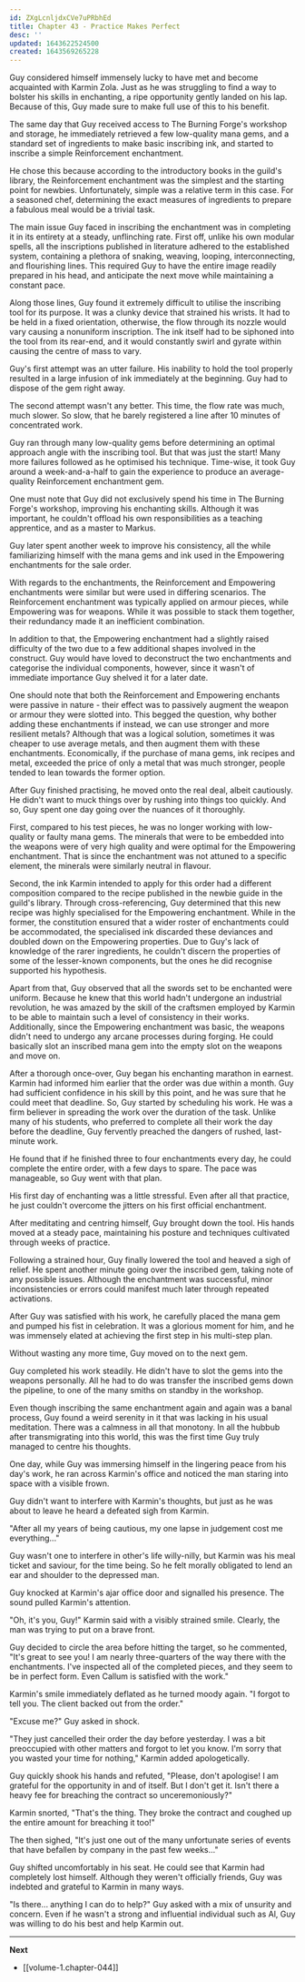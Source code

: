 ```yaml
---
id: ZXgLcnljdxCVe7uPRbhEd
title: Chapter 43 - Practice Makes Perfect
desc: ''
updated: 1643622524500
created: 1643569265228
---
```


Guy considered himself immensely lucky to have met and become acquainted with Karmin Zola. Just as he was struggling to find a way to bolster his skills in enchanting, a ripe opportunity gently landed on his lap. Because of this, Guy made sure to make full use of this to his benefit.

The same day that Guy received access to The Burning Forge's workshop and storage, he immediately retrieved a few low-quality mana gems, and a standard set of ingredients to make basic inscribing ink, and started to inscribe a simple Reinforcement enchantment.

He chose this because according to the introductory books in the guild's library, the Reinforcement enchantment was the simplest and the starting point for newbies. Unfortunately, simple was a relative term in this case. For a seasoned chef, determining the exact measures of ingredients to prepare a fabulous meal would be a trivial task.

The main issue Guy faced in inscribing the enchantment was in completing it in its entirety at a steady, unflinching rate. First off, unlike his own modular spells, all the inscriptions published in literature adhered to the established system, containing a plethora of snaking, weaving, looping, interconnecting, and flourishing lines. This required Guy to have the entire image readily prepared in his head, and anticipate the next move while maintaining a constant pace.

Along those lines, Guy found it extremely difficult to utilise the inscribing tool for its purpose. It was a clunky device that strained his wrists. It had to be held in a fixed orientation, otherwise, the flow through its nozzle would vary causing a nonuniform inscription. The ink itself had to be siphoned into the tool from its rear-end, and it would constantly swirl and gyrate within causing the centre of mass to vary.

Guy's first attempt was an utter failure. His inability to hold the tool properly resulted in a large infusion of ink immediately at the beginning. Guy had to dispose of the gem right away.

The second attempt wasn't any better. This time, the flow rate was much, much slower. So slow, that he barely registered a line after 10 minutes of concentrated work.

Guy ran through many low-quality gems before determining an optimal approach angle with the inscribing tool. But that was just the start! Many more failures followed as he optimised his technique. Time-wise, it took Guy around a week-and-a-half to gain the experience to produce an average-quality Reinforcement enchantment gem.

One must note that Guy did not exclusively spend his time in The Burning Forge's workshop, improving his enchanting skills. Although it was important, he couldn't offload his own responsibilities as a teaching apprentice, and as a master to Markus.

Guy later spent another week to improve his consistency, all the while familiarizing himself with the mana gems and ink used in the Empowering enchantments for the sale order.

With regards to the enchantments, the Reinforcement and Empowering enchantments were similar but were used in differing scenarios. The Reinforcement enchantment was typically applied on armour pieces, while Empowering was for weapons. While it was possible to stack them together, their redundancy made it an inefficient combination.

In addition to that, the Empowering enchantment had a slightly raised difficulty of the two due to a few additional shapes involved in the construct. Guy would have loved to deconstruct the two enchantments and categorise the individual components, however, since it wasn't of immediate importance Guy shelved it for a later date.

One should note that both the Reinforcement and Empowering enchants were passive in nature - their effect was to passively augment the weapon or armour they were slotted into. This begged the question, why bother adding these enchantments if instead, we can use stronger and more resilient metals? Although that was a logical solution, sometimes it was cheaper to use average metals, and then augment them with these enchantments. Economically, if the purchase of mana gems, ink recipes and metal, exceeded the price of only a metal that was much stronger, people tended to lean towards the former option.

After Guy finished practising, he moved onto the real deal, albeit cautiously. He didn't want to muck things over by rushing into things too quickly. And so, Guy spent one day going over the nuances of it thoroughly.

First, compared to his test pieces, he was no longer working with low-quality or faulty mana gems. The minerals that were to be embedded into the weapons were of very high quality and were optimal for the Empowering enchantment. That is since the enchantment was not attuned to a specific element, the minerals were similarly neutral in flavour.

Second, the ink Karmin intended to apply for this order had a different composition compared to the recipe published in the newbie guide in the guild's library. Through cross-referencing, Guy determined that this new recipe was highly specialised for the Empowering enchantment. While in the former, the constitution ensured that a wider roster of enchantments could be accommodated, the specialised ink discarded these deviances and doubled down on the Empowering properties. Due to Guy's lack of knowledge of the rarer ingredients, he couldn't discern the properties of some of the lesser-known components, but the ones he did recognise supported his hypothesis.

Apart from that, Guy observed that all the swords set to be enchanted were uniform. Because he knew that this world hadn't undergone an industrial revolution, he was amazed by the skill of the craftsmen employed by Karmin to be able to maintain such a level of consistency in their works. Additionally, since the Empowering enchantment was basic, the weapons didn't need to undergo any arcane processes during forging. He could basically slot an inscribed mana gem into the empty slot on the weapons and move on.

After a thorough once-over, Guy began his enchanting marathon in earnest. Karmin had informed him earlier that the order was due within a month. Guy had sufficient confidence in his skill by this point, and he was sure that he could meet that deadline. So, Guy started by scheduling his work. He was a firm believer in spreading the work over the duration of the task. Unlike many of his students, who preferred to complete all their work the day before the deadline, Guy fervently preached the dangers of rushed, last-minute work.

He found that if he finished three to four enchantments every day, he could complete the entire order, with a few days to spare. The pace was manageable, so Guy went with that plan.

His first day of enchanting was a little stressful. Even after all that practice, he just couldn't overcome the jitters on his first official enchantment. 

After meditating and centring himself, Guy brought down the tool. His hands moved at a steady pace, maintaining his posture and techniques cultivated through weeks of practice.

Following a strained hour, Guy finally lowered the tool and heaved a sigh of relief. He spent another minute going over the inscribed gem, taking note of any possible issues. Although the enchantment was successful, minor inconsistencies or errors could manifest much later through repeated activations. 

After Guy was satisfied with his work, he carefully placed the mana gem and pumped his fist in celebration. It was a glorious moment for him, and he was immensely elated at achieving the first step in his multi-step plan.

Without wasting any more time, Guy moved on to the next gem.

Guy completed his work steadily. He didn't have to slot the gems into the weapons personally. All he had to do was transfer the inscribed gems down the pipeline, to one of the many smiths on standby in the workshop.

Even though inscribing the same enchantment again and again was a banal process, Guy found a weird serenity in it that was lacking in his usual meditation. There was a calmness in all that monotony. In all the hubbub after transmigrating into this world, this was the first time Guy truly managed to centre his thoughts.

One day, while Guy was immersing himself in the lingering peace from his day's work, he ran across Karmin's office and noticed the man staring into space with a visible frown.

Guy didn't want to interfere with Karmin's thoughts, but just as he was about to leave he heard a defeated sigh from Karmin.

"After all my years of being cautious, my one lapse in judgement cost me everything..."

Guy wasn't one to interfere in other's life willy-nilly, but Karmin was his meal ticket and saviour, for the time being. So he felt morally obligated to lend an ear and shoulder to the depressed man.

Guy knocked at Karmin's ajar office door and signalled his presence. The sound pulled Karmin's attention.

"Oh, it's you, Guy!" Karmin said with a visibly strained smile. Clearly, the man was trying to put on a brave front.

Guy decided to circle the area before hitting the target, so he commented, "It's great to see you! I am nearly three-quarters of the way there with the enchantments. I've inspected all of the completed pieces, and they seem to be in perfect form. Even Callum is satisfied with the work."

Karmin's smile immediately deflated as he turned moody again. "I forgot to tell you. The client backed out from the order."

"Excuse me?" Guy asked in shock.

"They just cancelled their order the day before yesterday. I was a bit preoccupied with other matters and forgot to let you know. I'm sorry that you wasted your time for nothing," Karmin added apologetically.

Guy quickly shook his hands and refuted, "Please, don't apologise! I am grateful for the opportunity in and of itself. But I don't get it. Isn't there a heavy fee for breaching the contract so unceremoniously?"

Karmin snorted, "That's the thing. They broke the contract and coughed up the entire amount for breaching it too!"

The then sighed, "It's just one out of the many unfortunate series of events that have befallen by company in the past few weeks..."

Guy shifted uncomfortably in his seat. He could see that Karmin had completely lost himself. Although they weren't officially friends, Guy was indebted and grateful to Karmin in many ways.

"Is there... anything I can do to help?" Guy asked with a mix of unsurity and concern. Even if he wasn't a strong and influential individual such as Al, Guy was willing to do his best and help Karmin out.

____

**Next**
* [[volume-1.chapter-044]]